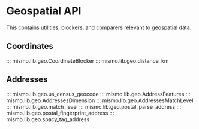 # Geospatial API

This contains utilities, blockers, and comparers relevant to geospatial data.


## Coordinates

::: mismo.lib.geo.CoordinateBlocker
::: mismo.lib.geo.distance_km

## Addresses

::: mismo.lib.geo.us_census_geocode
::: mismo.lib.geo.AddressFeatures
::: mismo.lib.geo.AddressesDimension
::: mismo.lib.geo.AddressesMatchLevel
::: mismo.lib.geo.match_level
::: mismo.lib.geo.postal_parse_address
::: mismo.lib.geo.postal_fingerprint_address
::: mismo.lib.geo.spacy_tag_address

